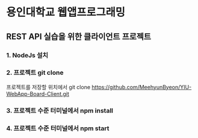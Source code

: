 # 용인대학교 웹앱프로그래밍
## REST API 실습을 위한 클라이언트 프로젝트

### 1. NodeJs 설치

### 2. 프로젝트 git clone
프로젝트를 저장할 위치에서
git clone https://github.com/MeehyunByeon/YIU-WebApp-Board-Client.git

### 3. 프로젝트 수준 터미널에서 npm install

### 4. 프로젝트 수준 터미널에서 npm start
